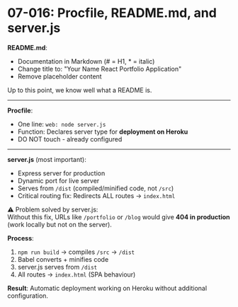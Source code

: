 # 07-016: Procfile, README.md, and server.js

**README.md**:

- Documentation in Markdown (# = H1, * = italic)  
- Change title to: "Your Name React Portfolio Application"  
- Remove placeholder content  

Up to this point, we know well what a README is.

---

**Procfile**:

- One line: `web: node server.js`  
- Function: Declares server type for **deployment on Heroku**  
- DO NOT touch - already configured  

---

**server.js** (most important):

- Express server for production  
- Dynamic port for live server  
- Serves from `/dist` (compiled/minified code, not `/src`)  
- Critical routing fix: Redirects ALL routes → `index.html`  

⚠️ Problem solved by server.js:  
Without this fix, URLs like `/portfolio` or `/blog` would give **404 in production** (work locally but not on the server).

**Process**:

1. `npm run build` → compiles `/src` → `/dist`  
2. Babel converts + minifies code  
3. server.js serves from `/dist`  
4. All routes → `index.html` (SPA behaviour)  

**Result**: Automatic deployment working on Heroku without additional configuration.
